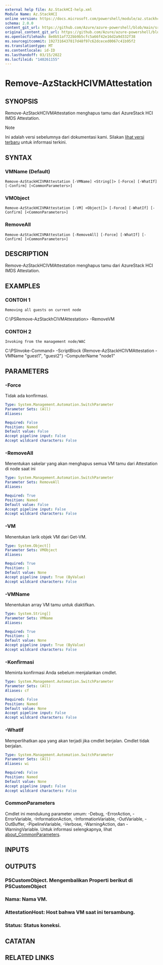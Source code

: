 ```yaml
---
external help file: Az.StackHCI-help.xml
Module Name: Az.StackHCI
online version: https://docs.microsoft.com/powershell/module/az.stackhci/remove-AzStackHCIVMAttestation
schema: 2.0.0
content_git_url: https://github.com/Azure/azure-powershell/blob/main/src/StackHCI/help/Remove-AzStackHCIVMAttestation.md
original_content_git_url: https://github.com/Azure/azure-powershell/blob/main/src/StackHCI/help/Remove-AzStackHCIVMAttestation.md
ms.openlocfilehash: 8e0b51af722bb9b5cfc5a66f42e16d2a9d332f38
ms.sourcegitcommit: 1927316437817d48f97c62dceced0067c41b95f2
ms.translationtype: MT
ms.contentlocale: id-ID
ms.lasthandoff: 03/15/2022
ms.locfileid: "140261155"
---
```

# Remove-AzStackHCIVMAttestation

## SYNOPSIS
Remove-AzStackHCIVMAttestation menghapus tamu dari AzureStack HCI IMDS Attestation.

> [!NOTE]
>Ini adalah versi sebelumnya dari dokumentasi kami. Silakan [lihat versi terbaru](/powershell/module/az.stackhci/remove-azstackhcivmattestation) untuk informasi terkini.

## SYNTAX

### VMName (Default)
```
Remove-AzStackHCIVMAttestation [-VMName] <String[]> [-Force] [-WhatIf] [-Confirm] [<CommonParameters>]
```

### VMObject
```
Remove-AzStackHCIVMAttestation [-VM] <Object[]> [-Force] [-WhatIf] [-Confirm] [<CommonParameters>]
```

### RemoveAll
```
Remove-AzStackHCIVMAttestation [-RemoveAll] [-Force] [-WhatIf] [-Confirm] [<CommonParameters>]
```

## DESCRIPTION
Remove-AzStackHCIVMAttestation menghapus tamu dari AzureStack HCI IMDS Attestation.

## EXAMPLES

### CONTOH 1
```
Removing all guests on current node
```

C:\PSRemove-AzStackhCIVMAttestation\> -RemoveVM

### CONTOH 2
```
Invoking from the management node/WAC
```

C:\PSInvoke-Command\> -ScriptBlock {Remove-AzStackHCIVMAttestation -VMName "guest1", "guest2"} -ComputerName "node1"

## PARAMETERS

### -Force
Tidak ada konfirmasi.

```yaml
Type: System.Management.Automation.SwitchParameter
Parameter Sets: (All)
Aliases:

Required: False
Position: Named
Default value: False
Accept pipeline input: False
Accept wildcard characters: False
```

### -RemoveAll
Menentukan sakelar yang akan menghapus semua VM tamu dari Attestation di node saat ini

```yaml
Type: System.Management.Automation.SwitchParameter
Parameter Sets: RemoveAll
Aliases:

Required: True
Position: Named
Default value: False
Accept pipeline input: False
Accept wildcard characters: False
```

### -VM
Menentukan larik objek VM dari Get-VM.

```yaml
Type: System.Object[]
Parameter Sets: VMObject
Aliases:

Required: True
Position: 1
Default value: None
Accept pipeline input: True (ByValue)
Accept wildcard characters: False
```

### -VMName
Menentukan array VM tamu untuk diaktifkan.

```yaml
Type: System.String[]
Parameter Sets: VMName
Aliases:

Required: True
Position: 1
Default value: None
Accept pipeline input: True (ByValue)
Accept wildcard characters: False
```

### -Konfirmasi
Meminta konfirmasi Anda sebelum menjalankan cmdlet.

```yaml
Type: System.Management.Automation.SwitchParameter
Parameter Sets: (All)
Aliases: cf

Required: False
Position: Named
Default value: None
Accept pipeline input: False
Accept wildcard characters: False
```

### -WhatIf
Memperlihatkan apa yang akan terjadi jika cmdlet berjalan.
Cmdlet tidak berjalan.

```yaml
Type: System.Management.Automation.SwitchParameter
Parameter Sets: (All)
Aliases: wi

Required: False
Position: Named
Default value: None
Accept pipeline input: False
Accept wildcard characters: False
```

### CommonParameters
Cmdlet ini mendukung parameter umum: -Debug, -ErrorAction, -ErrorVariable, -InformationAction, -InformationVariable, -OutVariable, -OutBuffer, -PipelineVariable, -Verbose, -WarningAction, dan -WarningVariable. Untuk informasi selengkapnya, lihat [about_CommonParameters](http://go.microsoft.com/fwlink/?LinkID=113216).

## INPUTS

## OUTPUTS

### PSCustomObject. Mengembalikan Properti berikut di PSCustomObject
### Nama: Nama VM.
### AttestationHost: Host bahwa VM saat ini tersambung.
### Status: Status koneksi.
## CATATAN

## RELATED LINKS

